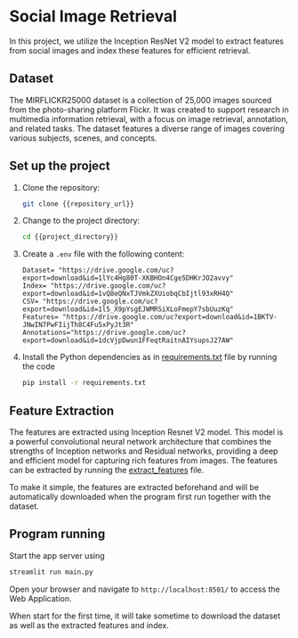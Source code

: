 # Social Image Retrieval
In this project, we utilize the Inception ResNet V2 model to extract features from social images and index these features for efficient retrieval. 

## Dataset
The MIRFLICKR25000 dataset is a collection of 25,000 images sourced from the photo-sharing platform Flickr. It was created to support research in multimedia information retrieval, with a focus on image retrieval, annotation, and related tasks. The dataset features a diverse range of images covering various subjects, scenes, and concepts.

## Set up the project
1. Clone the repository:

   ```bash
   git clone {{repository_url}}
   ```

2. Change to the project directory:

   ```bash
   cd {{project_directory}}
   ```

3. Create a `.env` file with the following content:

	```
	Dataset= "https://drive.google.com/uc?export=download&id=1lYc4Hg80T-XKBHOn4Cge5DHKrJO2avvy"
	Index= "https://drive.google.com/uc?export=download&id=1vQ8eQNxTJVmkZXUiobqCbIjtl93xRH4Q"
	CSV= "https://drive.google.com/uc?export=download&id=1l5_X9pYsgEJWMRSiXLoFmepY7sbUuzKq"
	Features= "https://drive.google.com/uc?export=download&id=1BKTV-JNwIN7PwFIijTh8C4Fu5xPyJt3R"
	Annotations="https://drive.google.com/uc?export=download&id=1dcVjpDwun1FFeqtRaitnAIYsupsJ27AW"
	```

4. Install the Python dependencies as in [requirements.txt](requirements.txt) file by running the code
    ```bash
    pip install -r requirements.txt
    ```

## Feature Extraction
The features are extracted using Inception Resnet V2 model. This model is a powerful convolutional neural network architecture that combines the strengths of Inception networks and Residual networks, providing a deep and efficient model for capturing rich features from images. The features can be extracted by running the [extract_features](extract_features.py) file. 

To make it simple, the features are extracted beforehand and will be automatically downloaded when the program first run together with the dataset.

## Program running
Start the app server using
```bash
streamlit run main.py
```
Open your browser and navigate to `http://localhost:8501/` to access the Web Application.

When start for the first time, it will take sometime to download the dataset as well as the extracted features and index.
